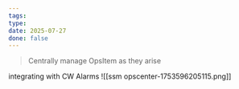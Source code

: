 ```yaml
---
tags: 
type: 
date: 2025-07-27
done: false
---
```

> Centrally manage OpsItem as they arise

integrating with CW Alarms
![[ssm opscenter-1753596205115.png]]